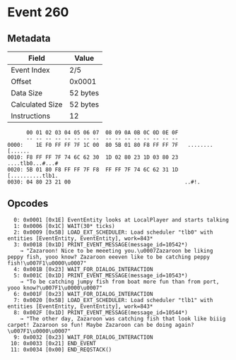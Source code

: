 # Event 260

## Metadata

| Field           | Value    |
|-----------------|----------|
| Event Index     | 2/5      |
| Offset          | 0x0001   |
| Data Size       | 52 bytes |
| Calculated Size | 52 bytes |
| Instructions    | 12       |

```
      00 01 02 03 04 05 06 07  08 09 0A 0B 0C 0D 0E 0F
      -- -- -- -- -- -- -- --  -- -- -- -- -- -- -- --
0000:    1E F0 FF FF 7F 1C 00  80 5B 01 80 F8 FF FF 7F   ........[......
0010: F8 FF FF 7F 74 6C 62 30  1D 02 80 23 1D 03 80 23  ....tlb0...#...#
0020: 5B 01 80 F8 FF FF 7F F8  FF FF 7F 74 6C 62 31 1D  [..........tlb1.
0030: 04 80 23 21 00                                    ..#!.           
```

## Opcodes

```
  0: 0x0001 [0x1E] EventEntity looks at LocalPlayer and starts talking
  1: 0x0006 [0x1C] WAIT(30* ticks)
  2: 0x0009 [0x5B] LOAD_EXT_SCHEDULER: Load scheduler "tlb0" with entities [EventEntity, EventEntity], work=843*
  3: 0x0018 [0x1D] PRINT_EVENT_MESSAGE(message_id=10542*)
    → "Zazaroon! Nice to be meeeting you.\u0007Zazaroon be liking peppy fish, yooo know? Zazaroon eeeven like to be catching peppy fish!\u007F1\u0000\u0007"
  4: 0x001B [0x23] WAIT_FOR_DIALOG_INTERACTION
  5: 0x001C [0x1D] PRINT_EVENT_MESSAGE(message_id=10543*)
    → "To be catching jumpy fish from boat more fun than from port, yooo know?\u007F1\u0000\u0007"
  6: 0x001F [0x23] WAIT_FOR_DIALOG_INTERACTION
  7: 0x0020 [0x5B] LOAD_EXT_SCHEDULER: Load scheduler "tlb1" with entities [EventEntity, EventEntity], work=843*
  8: 0x002F [0x1D] PRINT_EVENT_MESSAGE(message_id=10544*)
    → "The other day, Zazaroon was catching fish that look like biiig carpet! Zazaroon so fun! Maybe Zazaroon can be doing again?\u007F1\u0000\u0007"
  9: 0x0032 [0x23] WAIT_FOR_DIALOG_INTERACTION
 10: 0x0033 [0x21] END_EVENT
 11: 0x0034 [0x00] END_REQSTACK()
```
